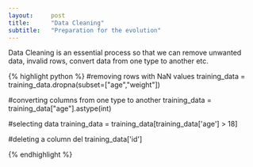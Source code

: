 ```yaml
---
layout:     post
title:      "Data Cleaning"
subtitle:   "Preparation for the evolution"
---
```


Data Cleaning is an essential process so that we can remove unwanted
data, invalid rows, convert data from one type to another etc.

{% highlight python %}
#removing rows with NaN values
training_data = training_data.dropna(subset=["age","weight"])

#converting columns from one type to another
training_data = training_data["age"].astype(int)

#selecting data
training_data = training_data[training_data['age'] > 18]

#deleting a column
del training_data['id']

{% endhighlight %}

